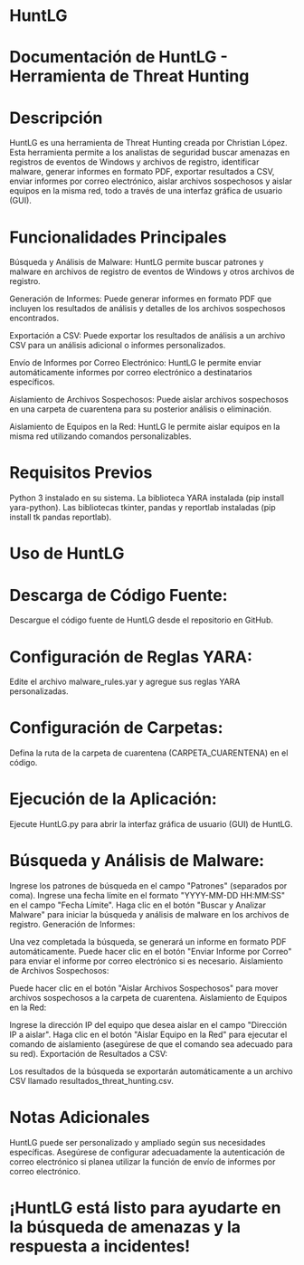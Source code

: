 # HuntLG

# Documentación de HuntLG - Herramienta de Threat Hunting

# Descripción

HuntLG es una herramienta de Threat Hunting creada por Christian López. Esta herramienta permite a los analistas de seguridad buscar amenazas en registros de eventos de Windows y archivos de registro, identificar malware, generar informes en formato PDF, exportar resultados a CSV, enviar informes por correo electrónico, aislar archivos sospechosos y aislar equipos en la misma red, todo a través de una interfaz gráfica de usuario (GUI).

# Funcionalidades Principales

Búsqueda y Análisis de Malware: HuntLG permite buscar patrones y malware en archivos de registro de eventos de Windows y otros archivos de registro.

Generación de Informes: Puede generar informes en formato PDF que incluyen los resultados de análisis y detalles de los archivos sospechosos encontrados.

Exportación a CSV: Puede exportar los resultados de análisis a un archivo CSV para un análisis adicional o informes personalizados.

Envío de Informes por Correo Electrónico: HuntLG le permite enviar automáticamente informes por correo electrónico a destinatarios específicos.

Aislamiento de Archivos Sospechosos: Puede aislar archivos sospechosos en una carpeta de cuarentena para su posterior análisis o eliminación.

Aislamiento de Equipos en la Red: HuntLG le permite aislar equipos en la misma red utilizando comandos personalizables.

# Requisitos Previos

Python 3 instalado en su sistema.
La biblioteca YARA instalada (pip install yara-python).
Las bibliotecas tkinter, pandas y reportlab instaladas (pip install tk pandas reportlab).

# Uso de HuntLG

# Descarga de Código Fuente:
Descargue el código fuente de HuntLG desde el repositorio en GitHub.

# Configuración de Reglas YARA:

Edite el archivo malware_rules.yar y agregue sus reglas YARA personalizadas.
# Configuración de Carpetas:

Defina la ruta de la carpeta de cuarentena (CARPETA_CUARENTENA) en el código.

# Ejecución de la Aplicación:

Ejecute HuntLG.py para abrir la interfaz gráfica de usuario (GUI) de HuntLG.

# Búsqueda y Análisis de Malware:

Ingrese los patrones de búsqueda en el campo "Patrones" (separados por coma).
Ingrese una fecha límite en el formato "YYYY-MM-DD HH:MM:SS" en el campo "Fecha Límite".
Haga clic en el botón "Buscar y Analizar Malware" para iniciar la búsqueda y análisis de malware en los archivos de registro.
Generación de Informes:

Una vez completada la búsqueda, se generará un informe en formato PDF automáticamente.
Puede hacer clic en el botón "Enviar Informe por Correo" para enviar el informe por correo electrónico si es necesario.
Aislamiento de Archivos Sospechosos:

Puede hacer clic en el botón "Aislar Archivos Sospechosos" para mover archivos sospechosos a la carpeta de cuarentena.
Aislamiento de Equipos en la Red:

Ingrese la dirección IP del equipo que desea aislar en el campo "Dirección IP a aislar".
Haga clic en el botón "Aislar Equipo en la Red" para ejecutar el comando de aislamiento (asegúrese de que el comando sea adecuado para su red).
Exportación de Resultados a CSV:

Los resultados de la búsqueda se exportarán automáticamente a un archivo CSV llamado resultados_threat_hunting.csv.

# Notas Adicionales
HuntLG puede ser personalizado y ampliado según sus necesidades específicas.
Asegúrese de configurar adecuadamente la autenticación de correo electrónico si planea utilizar la función de envío de informes por correo electrónico.

# ¡HuntLG está listo para ayudarte en la búsqueda de amenazas y la respuesta a incidentes!
